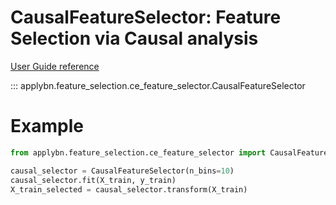 # CausalFeatureSelector: Feature Selection via Causal analysis

[User Guide reference](../../user-guide/feature_selection/causal_feature_selection.md)

::: applybn.feature_selection.ce_feature_selector.CausalFeatureSelector


# Example

```python
from applybn.feature_selection.ce_feature_selector import CausalFeatureSelector

causal_selector = CausalFeatureSelector(n_bins=10)
causal_selector.fit(X_train, y_train)
X_train_selected = causal_selector.transform(X_train)
```